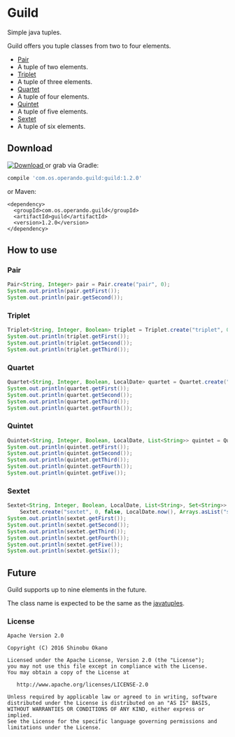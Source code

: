 # Guild

Simple java tuples.

Guild offers you tuple classes from two to four elements.

* [Pair](https://github.com/operando/Guild/blob/master/guild/src/main/java/com/os/operando/guild/Pair.java)
 * A tuple of two elements.
* [Triplet](https://github.com/operando/Guild/blob/master/guild/src/main/java/com/os/operando/guild/Triplet.java)
 * A tuple of three elements.
* [Quartet](https://github.com/operando/Guild/blob/master/guild/src/main/java/com/os/operando/guild/Quartet.java)
 * A tuple of four elements.
* [Quintet](https://github.com/operando/Guild/blob/master/guild/src/main/java/com/os/operando/guild/Quintet.java)
 * A tuple of five elements.
* [Sextet](https://github.com/operando/Guild/blob/master/guild/src/main/java/com/os/operando/guild/Sextet.java)
 * A tuple of six elements.

## Download

[![Download](https://api.bintray.com/packages/operandoos/maven/guild/images/download.svg?version=1.2.0) ](https://bintray.com/operandoos/maven/guild/1.2.0/link) or grab via Gradle:

```gradle
compile 'com.os.operando.guild:guild:1.2.0'
```

or Maven:

```
<dependency>
  <groupId>com.os.operando.guild</groupId>
  <artifactId>guild</artifactId>
  <version>1.2.0</version>
</dependency>
```

## How to use

### Pair

```java
Pair<String, Integer> pair = Pair.create("pair", 0);
System.out.println(pair.getFirst());
System.out.println(pair.getSecond());
```

### Triplet

```java
Triplet<String, Integer, Boolean> triplet = Triplet.create("triplet", 0, false);
System.out.println(triplet.getFirst());
System.out.println(triplet.getSecond());
System.out.println(triplet.getThird());
```

### Quartet

```java
Quartet<String, Integer, Boolean, LocalDate> quartet = Quartet.create("quartet", 0, false, LocalDate.now());
System.out.println(quartet.getFirst());
System.out.println(quartet.getSecond());
System.out.println(quartet.getThird());
System.out.println(quartet.getFourth());
```

### Quintet

```java
Quintet<String, Integer, Boolean, LocalDate, List<String>> quintet = Quintet.create("quintet", 0, false, LocalDate.now(), Arrays.asList("quintet"));
System.out.println(quintet.getFirst());
System.out.println(quintet.getSecond());
System.out.println(quintet.getThird());
System.out.println(quintet.getFourth());
System.out.println(quintet.getFive());
```

### Sextet

```java
Sextet<String, Integer, Boolean, LocalDate, List<String>, Set<String>> sextet =
    Sextet.create("sextet", 0, false, LocalDate.now(), Arrays.asList("sextet"), Collections.singleton("sextet"));
System.out.println(sextet.getFirst());
System.out.println(sextet.getSecond());
System.out.println(sextet.getThird());
System.out.println(sextet.getFourth());
System.out.println(sextet.getFive());
System.out.println(sextet.getSix());
```

## Future

Guild supports up to nine elements in the future.

The class name is expected to be the same as the [javatuples](http://www.javatuples.org/).

### License

```
Apache Version 2.0

Copyright (C) 2016 Shinobu Okano

Licensed under the Apache License, Version 2.0 (the "License");
you may not use this file except in compliance with the License.
You may obtain a copy of the License at

   http://www.apache.org/licenses/LICENSE-2.0

Unless required by applicable law or agreed to in writing, software
distributed under the License is distributed on an "AS IS" BASIS,
WITHOUT WARRANTIES OR CONDITIONS OF ANY KIND, either express or implied.
See the License for the specific language governing permissions and
limitations under the License.
```